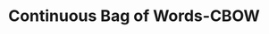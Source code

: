 ---
types: "word"

title: "Continuous Bag of Words-CBOW"

categories: ['']

tags: ['Continuous', 'Bag', 'of', 'Words', 'CBOW']

arabic: ['حقيبة كلمات مستمرة']

publishers: ['خوارزميات الذكاء الاصطناعي في تحليل النص العربي']

types: "word"

slug: ""
---